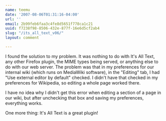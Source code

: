 ```yaml
---
name: teemu
date: '2007-08-06T01:31:16-04:00'
url: ''
email: 2b99feb6faa3c4fe8d5651f778ca1c21
uuid: f7238f98-8506-432e-877f-16e6d5cf2ab4
slug: "/its_all_text_v06/"
layout: comment

---
```


I found the solution to my problem.  It was nothing to do with It's All Text, any other Firefox plugin, the MIME types being served, or anything else to do with our web server.  The problem was that in my preferences for our internal wiki (which runs on MediaWiki software), in the "Editing" tab, I had "Use external editor by default" checked.  I didn't have that checked in my preferences for Wikipedia, so editing a whole page worked there.

I have no idea why I didn't get this error when editing a section of a page in our wiki, but after unchecking that box and saving my preferences, everything works.

One more thing: It's All Text is a great plugin!
